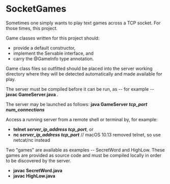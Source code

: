 # SocketGames
Sometimes one simply wants to play text games across a TCP socket.  For those times, this project.  

Game classes written for this project should:
* provide a default constructor,  
* implement the Servable interface, and  
* carry the @GameInfo type annotation.  

Game class files so outfitted should be placed into the server working directory where they will be detected automatically and made available for play.  

The server must be compiled before it can be run, as -- for example -- <b> javac GameServer.java </b>.

The server may be launched as follows: <b> java GameServer <i>tcp_port</i> <i>num_connections</i> </b>   

Access a running server from a remote shell or terminal by, for example: 
* <b>telnet <i>server_ip_address tcp_port</i></b>, or  
* <b>nc <i>server_ip_address tcp_port</i></b> // macOS 10.13 removed telnet, so use netcat/nc instead

Two "games" are available as examples -- SecretWord and HighLow.  These games are provided as source code and must be compiled locally in order to be discovered by the server.
* <b> javac SecretWord.java </b>
* <b> javac HighLow.java </b>
